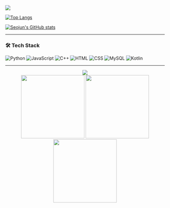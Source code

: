 <!-- 헤더 (네온 스타일) -->
<img src="https://capsule-render.vercel.app/api?type=rect&color=282828&height=200&section=header&text=Welcome%20to%20Seojun's%20GitHub&fontSize=35&fontColor=00FF00" />

<!-- GitHub 통계 -->
[![Top Langs](https://github-readme-stats.vercel.app/api/top-langs/?username=seojun133&layout=compact)](https://github.com/anuraghazra/github-readme-stats)

[![Seojun's GitHub stats](https://github-readme-stats.vercel.app/api?username=seojun133&show_icons=true&theme=tokyonight)](https://github.com/anuraghazra/github-readme-stats)

---

### 🛠 Tech Stack

![Python](https://img.shields.io/badge/Python-3776AB?style=for-the-badge&logo=python&logoColor=white)
![JavaScript](https://img.shields.io/badge/JavaScript-F7DF1E?style=for-the-badge&logo=JavaScript&logoColor=black)
![C++](https://img.shields.io/badge/C%2B%2B-00599C?style=for-the-badge&logo=c%2B%2B&logoColor=white)
![HTML](https://img.shields.io/badge/HTML-239120?style=for-the-badge&logo=html5&logoColor=white)
![CSS](https://img.shields.io/badge/CSS-239120?style=for-the-badge&logo=css3&logoColor=white)
![MySQL](https://img.shields.io/badge/MySQL-4479A1?style=for-the-badge&logo=mysql&logoColor=white)
![Kotlin](https://img.shields.io/badge/Kotlin-0095D5?style=for-the-badge&logo=kotlin&logoColor=white)

---

<!-- 푸터 (네온 스타일 + 폭죽 애니메이션) -->
<div align="center">
  <img src="https://capsule-render.vercel.app/api?type=rect&color=282828&height=150&section=footer&text=Thank%20you%20for%20visiting!&fontSize=30&fontColor=00FF00" />
  <br>
  <img src="https://media.giphy.com/media/3o7abKhOpu0NwenH3O/giphy.gif" width="200"/>
  <img src="https://media.giphy.com/media/l4KihuqeuJEi3TzWc/giphy.gif" width="200"/>
  <img src="https://media.giphy.com/media/26AHONQ79FdWZhAI0/giphy.gif" width="200"/>
</div>
